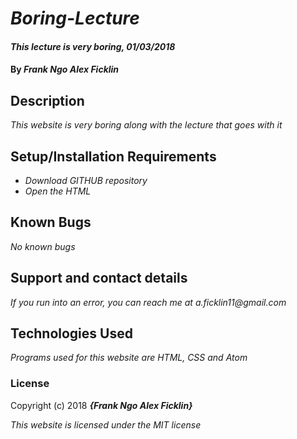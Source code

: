 # _Boring-Lecture_

#### _This lecture is very boring, 01/03/2018_

#### By _**Frank Ngo Alex Ficklin**_

## Description

_This website is very boring along with the lecture that goes with it_

## Setup/Installation Requirements

* _Download GITHUB repository_
* _Open the HTML_

## Known Bugs

_No known bugs_

## Support and contact details

_If you run into an error, you can reach me at a.ficklin11@gmail.com_

## Technologies Used

_Programs used for this website are HTML, CSS and Atom_

### License

Copyright (c) 2018 **_{Frank Ngo Alex Ficklin}_**

*This website is licensed under the MIT license*
